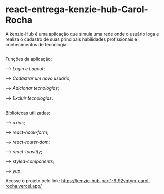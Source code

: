 # react-entrega-kenzie-hub-Carol-Rocha

A kenzie-Hub é uma aplicação que simula uma rede onde o usuário loga e realiza o cadastro de suas principais habilidades profissionais e conhecimentos de tecnologia. 

##

Funções da aplicação:

--> *Login e Logout*;

--> *Cadastrar um novo usuário*;

--> *Adicionar tecnologias*;

--> *Excluir tecnologias*.


##

Bibliotecas utilizadas:

--> *axios*;   

--> *react-hook-form*;   

--> *react-router-dom*;   

--> *react-toastify*;   

--> *styled-components*;   

--> *yup*.   


Acesse o projeto pelo link: https://kenzie-hub-part1-9t92vqtym-carol-rocha.vercel.app/

